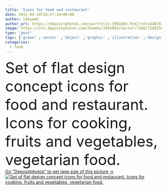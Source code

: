 ```yaml
---
title: 'Icons for food and restaurant'
date: 2015-05-14T14:57:14+00:00
author: ideyweb
author_url: https://depositphotos.com/portfolio-3991093.html?ref=64678756
image: https://st2.depositphotos.com/thumbs/3991093/vector/7268/72682507/api_thumb_450.jpg?forcejpeg=true
type: "post"
tags: ['green' ,'vector' ,'object' ,'graphic' ,'illustration' ,'design' ,'set' ,'shopping' ,'isolated' ,'retail' ,'sale' ,'market' ,'leaf' ,'abstract' ,'healthy' ,'meat' ,'food' ,'handle' ,'cooking' ,'steak' ,'diet' ,'dessert' ,'restaurant' ,'tomato' ,'nutrition' ,'cook' ,'eggplant' ,'symbol' ,'carrot' ,'concept' ,'icon' ,'city' ,'vegetarian' ,'vegetables' ,'fish' ,'flat' ,'organic' ,'cheese' ,'geometric' ,'agricultural' ,'collection' ,'icons' ,'bread' ,'cucumber' ,'emblem' ,'onion' ,'mushrooms' ,'casserole' ,'radishes' ,'broccoli' ]
categories: 
  - food
---
```

<div aling="center">
            <font size="60"> Set of flat design concept icons for food and restaurant. Icons for cooking, fruits and vegetables, vegetarian food.</font>   
</div>
<div>
    <a href='https://st2.depositphotos.com/thumbs/3991093/vector/7268/72682507/api_thumb_450.jpg?forcejpeg=true?ref=64678756' target=_blank > Go "Depositphotos" to get lage size of this picture ->
        <img href='https://st2.depositphotos.com/thumbs/3991093/vector/7268/72682507/api_thumb_450.jpg?forcejpeg=true?ref=64678756' src='https://st2.depositphotos.com/3991093/7268/v/950/depositphotos_72682507-stock-illustration-icons-for-food-and-restaurant.jpg?forcejpeg=true' alt='Set of flat design concept icons for food and restaurant. Icons for cooking, fruits and vegetables, vegetarian food.' >
    </a>
</div>
